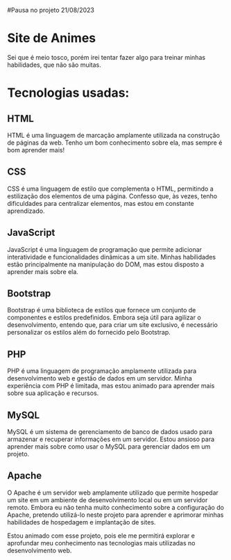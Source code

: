 #Pausa no projeto 21/08/2023



# Site de Animes

Sei que é meio tosco, porém irei tentar fazer algo para treinar minhas habilidades, que não são muitas.


# Tecnologias usadas:

## HTML

HTML é uma linguagem de marcação amplamente utilizada na construção de páginas da web. Tenho um bom conhecimento sobre ela, mas sempre é bom aprender mais!

## CSS

CSS é uma linguagem de estilo que complementa o HTML, permitindo a estilização dos elementos de uma página. Confesso que, às vezes, tenho dificuldades para centralizar elementos, mas estou em constante aprendizado.
## JavaScript

JavaScript é uma linguagem de programação que permite adicionar interatividade e funcionalidades dinâmicas a um site. Minhas habilidades estão principalmente na manipulação do DOM, mas estou disposto a aprender mais sobre ela.
## Bootstrap

Bootstrap é uma biblioteca de estilos que fornece um conjunto de componentes e estilos predefinidos. Embora seja útil para agilizar o desenvolvimento, entendo que, para criar um site exclusivo, é necessário personalizar os estilos além do fornecido pelo Bootstrap.

## PHP

PHP é uma linguagem de programação amplamente utilizada para desenvolvimento web e gestão de dados em um servidor. Minha experiência com PHP é limitada, mas estou animado para aprender mais sobre sua aplicação e recursos.
## MySQL

MySQL é um sistema de gerenciamento de banco de dados usado para armazenar e recuperar informações em um servidor. Estou ansioso para aprender mais sobre como usar o MySQL para gerenciar dados em um projeto.
## Apache

O Apache é um servidor web amplamente utilizado que permite hospedar um site em um ambiente de desenvolvimento local ou em um servidor remoto. Embora eu não tenha muito conhecimento sobre a configuração do Apache, pretendo utilizá-lo neste projeto para aprender e aprimorar minhas habilidades de hospedagem e implantação de sites.

Estou animado com esse projeto, pois ele me permitirá explorar e aprofundar meu conhecimento nas tecnologias mais utilizadas no desenvolvimento web.
